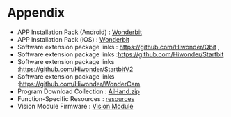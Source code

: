 # Appendix

* APP Installation Pack (Android) : [Wonderbit]()
* APP Installation Pack (iOS) : [Wonderbit]()
* Software extension package links : <https://github.com/Hiwonder/Qbit> ,
* Software extension package links :<https://github.com/Hiwonder/Startbit>
* Software extension package links :<https://github.com/Hiwonder/StartbitV2>
* Software extension package links :<https://github.com/Hiwonder/WonderCam>
* Program Download Collection : [AiHand.zip]()
* Function-Specific Resources : [resources]()
* Vision Module Firmware  : [Vision Module]()

